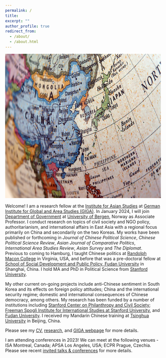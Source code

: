 ```yaml
---
permalink: /
title:
excerpt: ""
author_profile: true
redirect_from:
  - /about/
  - /about.html
---
```

<img src="https://github.com/ehsong/ehsong.github.io/blob/master/images/east_asia_resized.jpg?raw=true" width="700" height="466">

Welcome! I am a research fellow at the [Institute for Asian Studies](https://www.giga-hamburg.de/en/institutes/giga-institute-for-asian-studies/) at [German Institute for Global and Area Studies (GIGA)](https://www.giga-hamburg.de/en/). In January 2024, I will join [Department of Government](https://www.uib.no/en/gov) at [University of Bergen](https://www.uib.no/en), Norway as Associate Professor. I conduct research on topics of civil society and NGO policy, authoritarianism, and international affairs in East Asia with a regional focus primarily on China and secondarily on the two Koreas. My works have been published or forthcoming in *Journal of Chinese Political Science*, *Chinese Political Science Review*, *Asian Journal of Comparative Politics*, *International Area Studies Review*, *Asian Survey* and *The Diplomat*. Previous to coming to Hamburg, I taught Chinese politics at [Randolph Macon College](https://www.rmc.edu/) in Virginia, USA, and before that was a pre-doctoral fellow at [School of Social Development and Public Policy, Fudan University](https://www.fudan.edu.cn/en/2019/0514/c295a96700/page.htm) in Shanghai, China. I hold MA and PhD in Political Science from [Stanford University](https://stanford.edu).

My other current on-going projects include anti-Chinese sentiment in South Korea and its effects on foreign policy attitudes; China and the international security regime; domestic and international consequences of Chinese democracy, among others. My research has been funded by a number of institutions including [Stanford Center on Philanthropy and Civil Society](https://pacscenter.stanford.edu/); [Freeman Spogli Institute for International Studies at Stanford University](https://fsi.stanford.edu/), and [Fudan University](https://www.fudan.edu.cn/en/). I received my Mandarin Chinese training at [Tsinghua University](https://www.tsinghua.edu.cn/en/) in Beijing, China.

Please see my [CV](https://drive.google.com/file/d/1GQowxB4YahskbgbfspZm_1fb38Iwo6aV/view?usp=share_link), [research](https://ehsong.github.io/research/),  and [GIGA webpage](https://www.giga-hamburg.de/en/the-giga/team/song-esther) for more details.

I am attending conferences in 2023! We can meet at the following venues - ISA Montreal, Canada; APSA Los Angeles, USA; ECPR Prague, Czechia. Please see recent [invited talks & conferences](https://ehsong.github.io/talks/) for more details.


